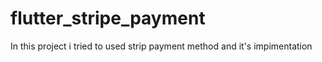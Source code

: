 # flutter_stripe_payment

In this project i tried to used strip payment method and it's impimentation 
